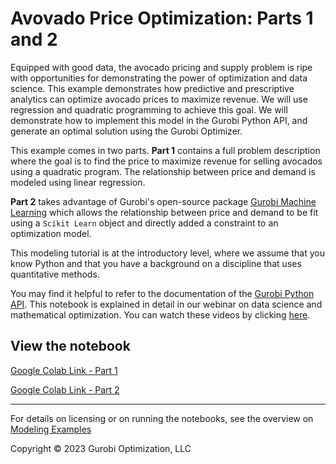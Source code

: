 # Avovado Price Optimization: Parts 1 and 2

Equipped with good data, the avocado pricing and supply problem is ripe with opportunities for demonstrating the power of optimization and data science. This example demonstrates how predictive and prescriptive analytics can optimize avocado prices to maximize revenue. We will use regression and quadratic programming to achieve this goal. We will demonstrate how to implement this model in the Gurobi Python API, and generate an optimal solution using the Gurobi Optimizer.

This example comes in two parts. **Part 1** contains a full problem description where the goal is to find the price to maximize revenue for selling avocados using a quadratic program. The relationship between price and demand is modeled using linear regression. 

**Part 2** takes advantage of Gurobi's open-source package [Gurobi Machine Learning](https://gurobi-machinelearning.readthedocs.io/en/stable/index.html) which allows the relationship between price and demand to be fit using a `Scikit Learn` object and directly added a constraint to an optimization model.

This modeling tutorial is at the introductory level, where we assume that you know Python and that you have a background on a discipline that uses quantitative methods.

You may find it helpful to refer to the documentation of the [Gurobi Python API](https://www.gurobi.com/documentation/current/refman/py_python_api_overview.html).
This notebook is explained in detail in our webinar on data science and mathematical optimization. You can watch these videos by clicking [here](https://www.youtube.com/watch?v=AJRP9pPBx6s).


## View the notebook

[Google Colab Link - Part 1](https://colab.research.google.com/github/Gurobi/modeling-examples/blob/master/price_optimization/price_optimization.ipynb)

[Google Colab Link - Part 2](https://colab.research.google.com/github/Gurobi/modeling-examples/blob/master/price_optimization/price_optimization_gurobiML.ipynb)


----
For details on licensing or on running the notebooks, see the overview on [Modeling Examples](../)


Copyright © 2023 Gurobi Optimization, LLC

